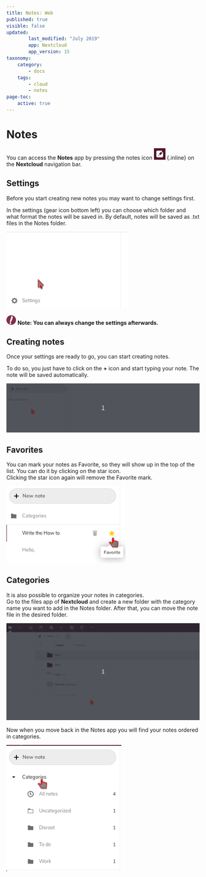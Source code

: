 ```yaml
---
title: Notes: Web
published: true
visible: false
updated:
        last_modified: "July 2019"
        app: Nextcloud
        app_version: 15
taxonomy:
    category:
        - docs
    tags:
        - cloud
        - notes
page-toc:
    active: true
---
```


# Notes

You can access the **Notes** app by pressing the notes icon ![](en/notes_app.png) {.inline} on the **Nextcloud** navigation bar.

## Settings

Before you start creating new notes you may want to change settings first.

In the settings (gear icon bottom left) you can choose which folder and what format the notes will be saved in. By default, notes will be saved as .txt files in the Notes folder.

![](en/notes_settings.gif)


![](en/note.png) **Note: You can always change the settings afterwards.**

## Creating notes

Once your settings are ready to go, you can start creating notes.

To do so, you just have to click on the **+** icon and start typing your note. The note will be saved automatically.

![](en/notes_creation.gif)

## Favorites

You can mark your notes as Favorite, so they will show up in the top of the list. You can do it by clicking on the star icon.<br>
Clicking the star icon again will remove the Favorite mark.

![](en/notes_favourite.png)

## Categories

It is also possible to organize your notes in categories.<br>
Go to the files app of **Nextcloud** and create a new folder with the category name you want to add in the Notes folder. After that, you can move the note file in the desired folder.

![](en/notes_categories1.gif)

Now when you move back in the Notes app you will find your notes ordered in categories.

![](en/notes_categories2.png)
